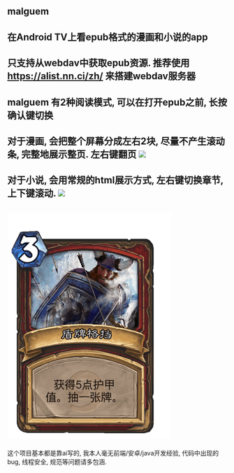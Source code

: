 ## malguem
在Android TV上看epub格式的漫画和小说的app
---
只支持从webdav中获取epub资源. 推荐使用 https://alist.nn.ci/zh/ 来搭建webdav服务器
---
malguem 有2种阅读模式, 可以在打开epub之前, 长按确认键切换
---
对于漫画, 会把整个屏幕分成左右2块, 尽量不产生滚动条, 完整地展示整页. 左右键翻页
![](comic_mode.png)
---
对于小说, 会用常规的html展示方式, 左右键切换章节, 上下键滚动.
![](novel_mode.png)
---
![](盾牌格挡.png)
---
这个项目基本都是靠ai写的, 我本人毫无前端/安卓/java开发经验, 代码中出现的bug, 线程安全, 规范等问题请多包涵.
